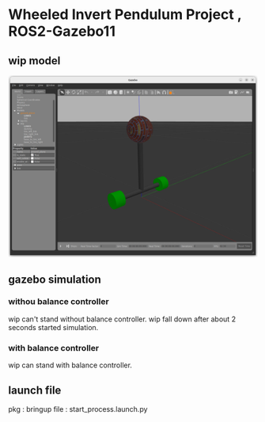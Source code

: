 # Wheeled Invert Pendulum Project , ROS2-Gazebo11

## wip model

![wip model in gazebo](doc/pics/wip_model_in_gazebo.png)

## gazebo simulation

### withou balance controller

wip can't stand without balance controller.
wip fall down after about 2 seconds started simulation.

### with balance controller

wip can stand with balance controller.

## launch file

pkg : bringup
file : start_process.launch.py